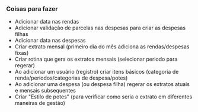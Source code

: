 ### Coisas para fazer
- Adicionar data nas rendas
- Adicionar validação de parcelas nas despesas para criar as despesas filhas
- Adicionar data nas despesas
- Criar extrato mensal (primeiro dia do mês adiciona as rendas/despesas fixas)
- Criar rotina que gera os extratos mensais (selecionar periodo para regerar)
- Ao adicionar um usuário (registro) criar itens básicos (categoria de renda/periodos/categorias de despesa/potes)
- Ao adicionar uma despesa (ou despesa filha) regerar os extratos atuais e mensais subsequentes
- Criar "Estilo de potes" (para verificar como seria o extrato em diferentes maneiras de gestão)